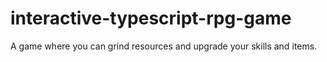 # interactive-typescript-rpg-game
A game where you can grind resources and upgrade your skills and items.
